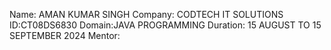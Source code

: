 Name: AMAN KUMAR SINGH
Company: CODTECH IT SOLUTIONS
ID:CT08DS6830
Domain:JAVA PROGRAMMING
Duration: 15 AUGUST TO 15 SEPTEMBER 2024
Mentor:

